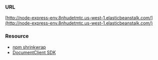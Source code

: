 ### URL

[http://node-express-env.8nhudetmtc.us-west-1.elasticbeanstalk.com/](http://node-express-env.8nhudetmtc.us-west-1.elasticbeanstalk.com/)

### Resource
 * [npm shrinkwrap](https://github.com/thewoolleyman/npm-shrinkwrap-helper)
 * [DocumentClient SDK](http://docs.aws.amazon.com/AWSJavaScriptSDK/latest/AWS/DynamoDB/DocumentClient.html)